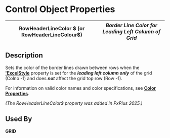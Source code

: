 # Control Object Properties

**RowHeaderLineColor $ (or RowHeaderLineColour$)** |  **_Border Line Color for Leading Left Column of Grid_**  
---|---  
  
## Description

Sets the color of the border lines drawn between rows when the **['ExcelStyle](excelstyle.md)** property is set for the **_leading left column only_** of the grid (Colno -1) and does **_not_** affect the grid top row (Row -1).

For information on valid color names and color specifications, see **[Color Properties](../control_object_properties/colour_properties.md)**.

_(The RowHeaderLineColor$ property was added in PxPlus 2025.)_

## Used By

**GRID**
